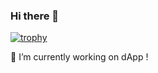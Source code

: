 ### Hi there 👋

[![trophy](https://github-profile-trophy.vercel.app/?username=mickablondo&theme=onedark)](https://github.com/ryo-ma/github-profile-trophy)

🔭 I’m currently working on dApp !
<!--
**mickablondo/mickablondo** is a ✨ _special_ ✨ repository because its `README.md` (this file) appears on your GitHub profile.

Here are some ideas to get you started:

- 🔭 I’m currently working on ...
- 🌱 I’m currently learning ...
- 👯 I’m looking to collaborate on ...
- 🤔 I’m looking for help with ...
- 💬 Ask me about ...
- 📫 How to reach me: ...
- 😄 Pronouns: ...
- ⚡ Fun fact: ...
-->
